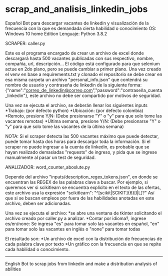 # scrap_and_analisis_linkedin_jobs
Español
Bot para descargar vacantes de linkedin y visualización de la frecuencia con la que es demandada cierta habilidad o conocimiento
OS: Windows 10 home Edition
Lenguaje: Python 3.8.2

SCRAPER: caller.py

Este es el programa encargado de crear un archivo de excel donde descargará hasta 500 vacantes publicadas con sus respectivo, nombre, compañía, url, descripción...
El código está configurado para que selenium actue en 2do plano, pero se puede cambiar a primer plano.
Una vez creado el venv en base a requirements.txt y clonado el repositorio se debe crear en esa misma carpeta un archivo "personal_info.json" que contendrá su nombre de usuario y contraseña de linkedin de la siguiente forma: {"name":"correo_de_linkedin@correo.com","password":"contraseña_cuenta_linkedin"}, este archivo no debe ser compartido por motivos de seguridad.

Una vez se ejecuta el archivo, se deberán llenar los siguientes inputs
*Trabajo: (por defecto python)
*Ubicación: (por defecto colombia)
*Remoto, presione Y/N: (Debe presionarse "Y" o "y" para que solo tome las vacantes remotas)
*Última semana, presione Y/N: (Debe presionarse "Y" o "y" para que solo tome las vacantes de la última semana)

NOTA:
Si el scraper detecta las 500 vacantes máximo que puede detectar, puede tomar hasta dos horas para descargar toda la información.
Si el scraper no puede ingresar a la cuenta de linkedin, es probable que se hayan realizado demasiadas "requests" de ingreso, y pida que se ingrese manualmente al pasar un test de seguridad.

ANALIZADOR: word_counter_aboslute.py

Depende del archivo "inputs/description_regex_tokens.json", en donde se encuentran las REGEX de las palabras clave a buscar. Por ejemplo, si queremos ver si scikitlearn se encuentra explicito en el texto de las ofertas, este archivo usa la expresión "scikitlearn": "^[scikit|SCIKIT]{6}[l|L]?"
Así que si se buscan empleos por fuera de las habilidades anotadas en este archivo, deben ser adicionadas.

Una vez se ejecuta el archivo: 
*se abre una ventana de tkinter solicitando el archivo creado por caller.py a analizar.
*Contar por idioma?, ingrese es/en/none: Se ingresa "es" para tomar solo las vacantes en español, "en" para tomar solo las vacantes en inglés o "none" para tomar todas

El resultado son:
*Un archivo de excel con la distribución de frecuencias de cada palabra clave por texto
*Un gráfico con la frecuencia en que se repite cada habilidad o conocimiento.
___________
English
Bot to scrap jobs from linkedin and make a distribution analysis of abilities

